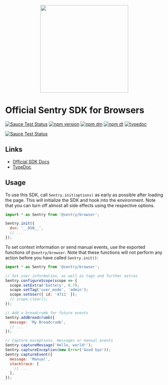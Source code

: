 <p align="center">
  <a href="https://sentry.io" target="_blank" align="center">
    <img src="https://sentry-brand.storage.googleapis.com/sentry-logo-black.png" width="280">
  </a>
  <br />
</p>

# Official Sentry SDK for Browsers

[![Sauce Test Status](https://saucelabs.com/buildstatus/sentryio)](https://saucelabs.com/u/sentryio)
[![npm version](https://img.shields.io/npm/v/@sentry/browser.svg)](https://www.npmjs.com/package/@sentry/browser)
[![npm dm](https://img.shields.io/npm/dm/@sentry/browser.svg)](https://www.npmjs.com/package/@sentry/browser)
[![npm dt](https://img.shields.io/npm/dt/@sentry/browser.svg)](https://www.npmjs.com/package/@sentry/browser)
[![typedoc](https://img.shields.io/badge/docs-typedoc-blue.svg)](http://getsentry.github.io/sentry-javascript/)

[![Sauce Test Status](https://saucelabs.com/browser-matrix/sentryio.svg)](https://saucelabs.com/u/sentryio)

## Links

- [Official SDK Docs](https://docs.sentry.io/quickstart/)
- [TypeDoc](http://getsentry.github.io/sentry-javascript/)

## Usage

To use this SDK, call `Sentry.init(options)` as early as possible after loading the page. This will initialize the SDK and hook
into the environment. Note that you can turn off almost all side effects using the respective options.

```javascript
import * as Sentry from '@sentry/browser';

Sentry.init({
  dsn: '__DSN__',
  // ...
});
```

To set context information or send manual events, use the exported functions of `@sentry/browser`. Note that these
functions will not perform any action before you have called `Sentry.init()`:

```javascript
import * as Sentry from '@sentry/browser';

// Set user information, as well as tags and further extras
Sentry.configureScope(scope => {
  scope.setExtra('battery', 0.7);
  scope.setTag('user_mode', 'admin');
  scope.setUser({ id: '4711' });
  // scope.clear();
});

// Add a breadcrumb for future events
Sentry.addBreadcrumb({
  message: 'My Breadcrumb',
  // ...
});

// Capture exceptions, messages or manual events
Sentry.captureMessage('Hello, world!');
Sentry.captureException(new Error('Good bye'));
Sentry.captureEvent({
  message: 'Manual',
  stacktrace: [
    // ...
  ],
});
```
